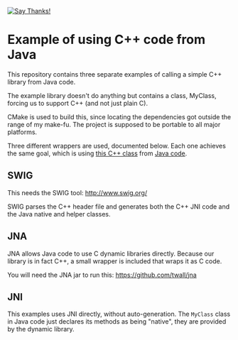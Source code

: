 [![Say Thanks!](https://img.shields.io/badge/Say%20Thanks-!-1EAEDB.svg)](https://saythanks.io/to/remram44)

Example of using C++ code from Java
===================================

This repository contains three separate examples of calling a simple C++ library from Java code.

The example library doesn't do anything but contains a class, MyClass, forcing us to support C++ (and not just plain C).

CMake is used to build this, since locating the dependencies got outside the range of my make-fu. The project is supposed to be portable to all major platforms.

Three different wrappers are used, documented below. Each one achieves the same goal, which is using [this C++ class](cpplib/src/MyClass.cpp) from [Java code](java-jni/java/src/edu/nyu/cpptest/app/Main.java).

SWIG
----

This needs the SWIG tool: http://www.swig.org/

SWIG parses the C++ header file and generates both the C++ JNI code and the Java native and helper classes.

JNA
---

JNA allows Java code to use C dynamic libraries directly. Because our library is in fact C++, a small wrapper is included that wraps it as C code.

You will need the JNA jar to run this: https://github.com/twall/jna

JNI
---

This examples uses JNI directly, without auto-generation. The `MyClass` class in Java code just declares its methods as being "native", they are provided by the dynamic library.
